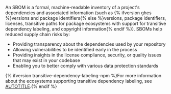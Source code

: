 An SBOM is a formal, machine-readable inventory of a project's dependencies and associated information (such as {% ifversion ghes %}versions and package identifiers{% else %}versions, package identifiers, licenses, transitive paths for package ecosystems with support for transitive dependency labeling, and copyright information{% endif %}). SBOMs help reduced supply chain risks by:

* Providing transparency about the dependencies used by your repository
* Allowing vulnerabilities to be identified early in the process
* Providing insights in the license compliance, security, or quality issues that may exist in your codebase
* Enabling you to better comply with various data protection standards

{% ifversion transitive-dependency-labeling-npm %}For more information about the ecosystems supporting transitive dependency labeling, see [AUTOTITLE](/code-security/supply-chain-security/understanding-your-software-supply-chain/exploring-the-dependencies-of-a-repository#dependencies-view).{% endif %}
